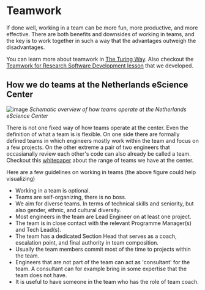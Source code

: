 # Teamwork

If done well, working in a team can be more fun, more productive, and more effective.
There are both benefits and downsides of working in teams, 
and the key is to work together in such a way that the advantages outweigh the disadvantages.

You can learn more about teamwork in [The Turing Way](https://deploy-preview-2239--the-turing-way.netlify.app/collaboration/new-community/new-community-teamwork.html#cl-new-community-teamwork).
Also checkout the [Teamwork for Research Software Development lesson](https://nlesc.github.io/teamwork-for-research-software-development/index.html) that we developed.

## How we do teams at the Netherlands eScience Center
![image](https://user-images.githubusercontent.com/9945255/147092058-3451a5f9-48ec-40ee-b762-2de4ad5a2439.png)
*Schematic overview of how teams operate at the Netherlands eScience Center*

There is not one fixed way of how teams operate at the center.
Even the definition of what a team is is flexible. 
On one side there are formally defined teams in which engineers mostly work within the team and focus on a few projects.
On the other extreme a pair of two engineers that occasianally review each other's code can also already be called a team.
Checkout this [whitepaper](https://collegeville.github.io/CW21/WorkshopResources/WhitePapers/structured-unstructured-teams.pdf)
about the range of teams we have at the center.

Here are a few guidelines on working in teams (the above figure could help visualizing)
* Working in a team is optional.
* Teams are self-organizing, there is no boss.
* We aim for diverse teams. In terms of technical skills and seniority, but also gender, ethnic, and cultural diversity.
* Most engineers in the team are Lead Engineer on at least one project.
* The team is in close contact with the relevant Programme Manager(s) and Tech Lead(s).
* The team has a dedicated Section Head that serves as a coach, escalation point, and final authority in team composition.
* Usually the team members commit most of the time to projects within the team.
* Engineers that are not part of the team can act as 'consultant' for the team. A consultant can for example bring in some expertise that the team does not have.
* It is useful to have someone in the team who has the role of team coach.
